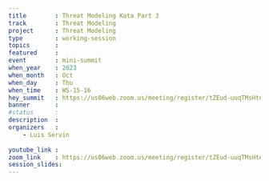 ```yaml
---
title        : Threat Modeling Kata Part 3
track        : Threat Modeling
project      : Threat Modeling
type         : working-session
topics       : 
featured     :
event        : mini-summit
when_year    : 2023
when_month   : Oct
when_day     : Thu
when_time    : WS-15-16
hey_summit   : https://us06web.zoom.us/meeting/register/tZEud-uuqTMsHteI35A24ntllhP4AdzGekzO
banner       : 
#status      : 
description  :
organizers   :
    - Luis Servin
    
youtube_link : 
zoom_link    : https://us06web.zoom.us/meeting/register/tZEud-uuqTMsHteI35A24ntllhP4AdzGekzO
session_slides:
---
```

